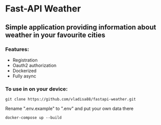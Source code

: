 # Fast-API Weather
## Simple application providing information about weather in your favourite cities

### Features:
* Registration
* Oauth2 authorization
* Dockerized
* Fully async

### To use in on your device:
```git clone https://github.com/vladisa88/fastapi-weather.git```

Rename ".env.example" to ".env" and put your own data there

```docker-compose up --build```